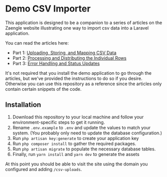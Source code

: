 # Demo CSV Importer

This application is designed to be a companion to a series of articles on the Zaengle website illustrating one way to import csv data into a Laravel application.

You can read the articles here: 
- Part 1: [Uploading, Storing, and Mapping CSV Data](https://zaengle.com/blog/ADD_LINK_HERE)
- Part 2: [Processing and Distributing the Individual Rows](https://zaengle.com/blog/ADD_LINK_HERE)
- Part 3: [Error Handling and Status Updates](https://zaengle.com/blog/ADD_LINK_HERE)

It's not required that you install the demo application to go through the articles, but we've provided the instructions to do so if you desire. Otherwise you can use this repository as a reference since the articles only contain certain snippets of the code.

## Installation

1. Download this repository to your local machine and follow your environment-specific steps to get it running.
2. Rename `.env.example` to `.env` and update the values to match your system. (You probably only need to update the database configuration.)
3. Run `php artisan key:generate` to create your application key
4. Run `php composer install` to gather the required packages.
5. Run `php artisan migrate` to populate the necessary database tables.
6. Finally, run `yarn install` and `yarn dev` to generate the assets

At this point you should be able to visit the site using the domain you configured and adding `/csv-uploads`.